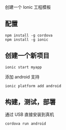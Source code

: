 创建一个 Ionic 工程模板


## 配置

```
npm install -g cordova
npm install -g ionic
```


## 创建一个新项目

```
ionic start myapp

```

添加 android 支持

```
ionic platform add android
```


## 构建，测试，部署


通过 USB 直接安装到真机

```
cordova run android
```


